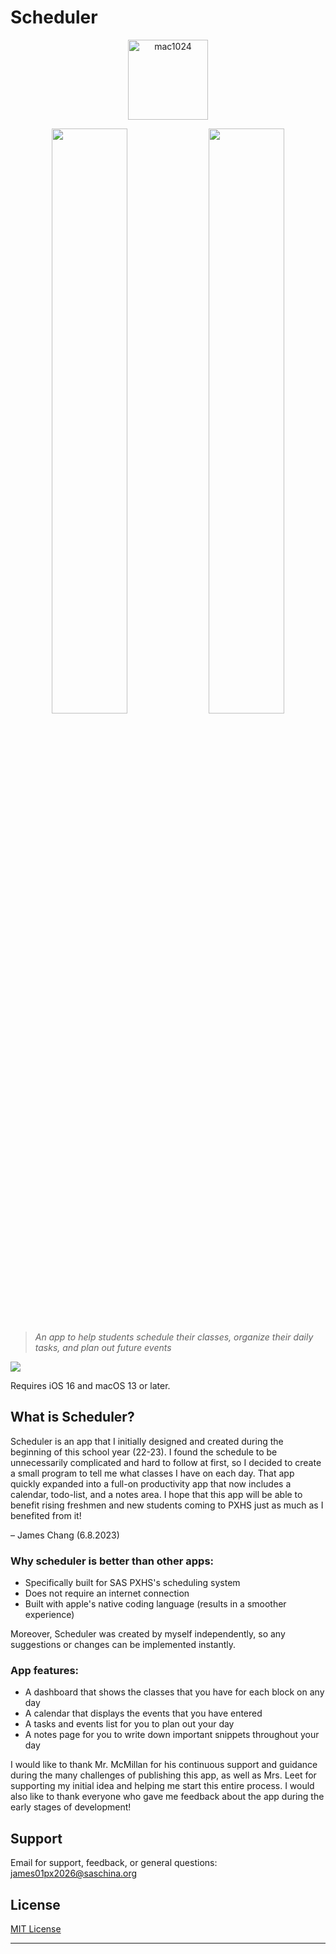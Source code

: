 # Scheduler

<p align="center" width="100%">
    <img width="128" alt="mac1024" src="https://github.com/Jameszjwchang/SchedulerApp/assets/120231221/8d6968d1-aed7-4801-96eb-3542e6fe871e">
</p>

<p align="center" width="100%">
    <img width="49%" src="https://github.com/Jameszjwchang/SchedulerApp/assets/120231221/0d899fe7-8ab6-415c-826d-07c2d68c88d7"> 
    <img width="49%" src="https://github.com/Jameszjwchang/SchedulerApp/assets/120231221/1d664e9c-7168-4c17-92bc-1435029ee71d"> 
</p>


> _An app to help students schedule their classes, organize their daily tasks, and plan out future events_

[![](https://tools.applemediaservices.com/api/badges/download-on-the-mac-app-store/black/en-us?size=250x83&releaseDate=1615852800)](https://apps.apple.com/us/app/scheduler-james-chang/id6449955070?mt=12)

Requires iOS 16 and macOS 13 or later.

## What is Scheduler?

Scheduler is an app that I initially designed and created during the beginning of this school year (22-23). I found the schedule to be unnecessarily complicated and hard to follow at first, so I decided to create a small program to tell me what classes I have on each day. That app quickly expanded into a full-on productivity app that now includes a calendar, todo-list, and a notes area. I hope that this app will be able to benefit rising freshmen and new students coming to PXHS just as much as I benefited from it!

– James Chang (6.8.2023)

### Why scheduler is better than other apps:

- Specifically built for SAS PXHS's scheduling system
- Does not require an internet connection
- Built with apple's native coding language (results in a smoother experience)

Moreover, Scheduler was created by myself independently, so any suggestions or changes can be implemented instantly.

### App features:

- A dashboard that shows the classes that you have for each block on any day
- A calendar that displays the events that you have entered
- A tasks and events list for you to plan out your day
- A notes page for you to write down important snippets throughout your day

I would like to thank Mr. McMillan for his continuous support and guidance during the many challenges of publishing this app, as well as Mrs. Leet for supporting my initial idea and helping me start this entire process. I would also like to thank everyone who gave me feedback about the app during the early stages of development!

## Support

Email for support, feedback, or general questions: james01px2026@saschina.org

## License

[MIT License](https://github.com/Jameszjwchang/SchedulerApp/blob/main/LICENSE)

---
